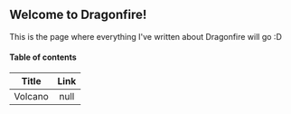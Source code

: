 ## Welcome to Dragonfire! 

This is the page where everything I've written about Dragonfire will go :D

#### Table of contents
| **Title** | Link |
| :---: | :---: |
| Volcano | null |
